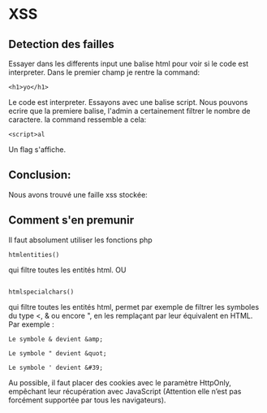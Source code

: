 # XSS

## Detection des failles

Essayer dans les differents input une balise html pour voir si le code est interpreter.
Dans le premier champ je rentre la command:
```
<h1>yo</h1>
```
Le code est interpreter. Essayons avec une balise script. Nous pouvons ecrire que la premiere balise, l'admin a certainement filtrer le nombre de caractere.
la command ressemble a cela:
```
<script>al
```
Un flag s'affiche.

## Conclusion:

Nous avons trouvé une faille xss stockée:  


## Comment s'en premunir

Il faut absolument utiliser les fonctions php
```
htmlentities()
```
qui filtre toutes les entités html.
OU
```

htmlspecialchars()
```
qui filtre toutes les entités html, permet par exemple de filtrer les symboles du type <, & ou encore ", en les remplaçant par leur équivalent en HTML. Par exemple :
 ```
Le symbole & devient &amp;

Le symbole " devient &quot;

Le symbole ' devient &#39;
```
Au possible, il faut placer des cookies avec le paramètre HttpOnly, empêchant leur récupération avec JavaScript (Attention elle n’est pas forcément supportée par tous les navigateurs).
